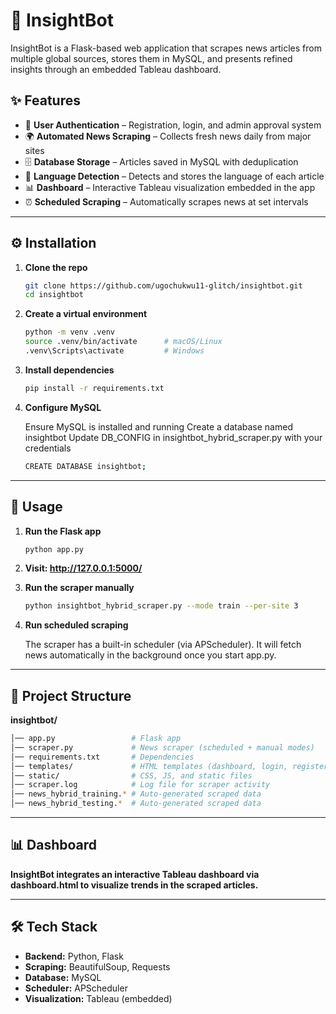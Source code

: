 # 📰 InsightBot  

InsightBot is a Flask-based web application that scrapes news articles from multiple global sources, stores them in MySQL, and presents refined insights through an embedded Tableau dashboard.  

## ✨ Features  
- 🔐 **User Authentication** – Registration, login, and admin approval system  
- 🌍 **Automated News Scraping** – Collects fresh news daily from major sites  
- 🗄️ **Database Storage** – Articles saved in MySQL with deduplication  
- 🧠 **Language Detection** – Detects and stores the language of each article  
- 📊 **Dashboard** – Interactive Tableau visualization embedded in the app  
- ⏰ **Scheduled Scraping** – Automatically scrapes news at set intervals  

---

## ⚙️ Installation  

1. **Clone the repo**  
   ```bash
   git clone https://github.com/ugochukwu11-glitch/insightbot.git
   cd insightbot

2. **Create a virtual environment**  
   ```bash
   python -m venv .venv
   source .venv/bin/activate      # macOS/Linux
   .venv\Scripts\activate         # Windows

3. **Install dependencies**  
   ```bash
   pip install -r requirements.txt

4. **Configure MySQL**  

   Ensure MySQL is installed and running
Create a database named insightbot
Update DB_CONFIG in insightbot_hybrid_scraper.py with your credentials
   ```bash
   CREATE DATABASE insightbot;
---   

## 🚀 Usage
1. **Run the Flask app**
   ```bash
   python app.py
2. **Visit: http://127.0.0.1:5000/**

3. **Run the scraper manually**
   ```bash
   python insightbot_hybrid_scraper.py --mode train --per-site 3
4. **Run scheduled scraping**
   
   The scraper has a built-in scheduler (via APScheduler). It will fetch news automatically in the background once you start app.py.
---

## 📂 Project Structure
 
**insightbot/**
```bash
│── app.py                 # Flask app  
│── scraper.py             # News scraper (scheduled + manual modes)  
│── requirements.txt       # Dependencies  
│── templates/             # HTML templates (dashboard, login, register, etc.)  
│── static/                # CSS, JS, and static files  
│── scraper.log            # Log file for scraper activity  
│── news_hybrid_training.* # Auto-generated scraped data  
│── news_hybrid_testing.*  # Auto-generated scraped data 
```
---
## 📊 Dashboard
**InsightBot integrates an interactive Tableau dashboard via dashboard.html to visualize trends in the scraped articles.**

---

## 🛠️ Tech Stack
-  **Backend:** Python, Flask
- **Scraping:** BeautifulSoup, Requests
- **Database:** MySQL
- **Scheduler:** APScheduler
- **Visualization:** Tableau (embedded)


